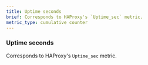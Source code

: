 ```yaml
---
title: Uptime seconds
brief: Corresponds to HAProxy's `Uptime_sec` metric.
metric_type: cumulative counter
---
```

### Uptime seconds

Corresponds to HAProxy's `Uptime_sec` metric.
